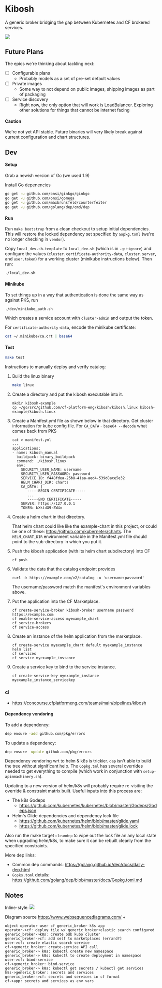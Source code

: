 # Kibosh

A generic broker bridging the gap between Kubernetes and CF brokered services.

![](docs/kibosh_logo.png)

## Future Plans
The epics we're thinking about tackling next:
- [ ] Configurable plans
    * Probably models as a set of pre-set default values
- [ ] Private images
    * Some way to not depend on public images, shipping images as part of packaging
- [ ] Service discovery
    * Right now, the only option that will work is LoadBalancer. Exploring other solutions for things that cannot be internet facing

#### Caution
We're not yet API stable. Future binaries will very likely break against current configuration and chart structures.

## Dev
#### Setup
Grab a newish version of Go (we used 1.9) 

Install Go depenencies
```bash
go get -u github.com/onsi/ginkgo/ginkgo
go get -u github.com/onsi/gomega
go get -u github.com/maxbrunsfeld/counterfeiter
go get -u github.com/golang/dep/cmd/dep
```

#### Run
Run `make bootstrap` from a clean checkout to setup initial dependencies. This will restore
the locked dependency set specified by `Gopkg.toml` (we're no longer checking in `vendor`).

Copy `local_dev.sh.template` to `local_dev.sh` (which is in `.gitignore`) and 
configure the values (`cluster.certificate-authority-data`, `cluster.server`, and `user.token`)
for a working cluster (minikube instructions below). Then run:

```bash
./local_dev.sh
```

#### Minikube
To set things up in a way that authentication is done the same way as against PKS, run 
```bash
./dev/minikube_auth.sh
```

Which creates a service account with `cluster-admin` and output the token.

For `certificate-authority-data`, encode the minikube certificate:
```bash
cat ~/.minikube/ca.crt | base64
```

#### Test
```bash
make test
```

Instructions to manually deploy and verify catalog:
1) Build the linux binary
    ```bash
    make linux
    ```
1) Create a directory and put the kibosh executable into it. 
    ```
    mkdir kibosh-example
    cp ~/go/src/github.com/cf-platform-eng/kibosh/kibosh.linux kibosh-example/kibosh.linux
    ```
1) Create a Manifest.yml file as shown below in that directory.
   Get cluster information for kube config file. For `CA_DATA` - `base64 --decode` what comes back from PKS 
    ```
    cat > manifest.yml
    ---
    applications:
    - name: kibosh_manual
      buildpack: binary_buildpack
      command: ./kibosh.linux
      env:
        SECURITY_USER_NAME: username
        SECURITY_USER_PASSWORD: password
        SERVICE_ID: f448fdea-25b8-41aa-aed4-539d8ace5e32
        HELM_CHART_DIR: charts
        CA_DATA: |
           -----BEGIN CERTIFICATE-----
           ...
           -----END CERTIFICATE-----
        SERVER: https://127.0.0.1
        TOKEN: bXktdG9rZW4=
    ```
1) Create a helm chart in that directory.

   That helm chart could like like the example-chart in this project, 
   or could be one of these: https://github.com/kubernetes/charts.  The `HELM_CHART_DIR`
   environment variable in the Manifest.yml file should point to the sub-directory 
   in which you put it. 
   
1) Push the kibosh application (with its helm chart subdirectory) into CF
   ```
   cf push
   ```
1) Validate the data that the catalog endpoint provides
    ```
    curl -k https://example.com/v2/catalog -u 'username:password'
    ```
    The username/password match the manifest's environment variables above.

1) Put the application into the CF Marketplace. 
    ```
    cf create-service-broker kibosh-broker username password https://example.com
    cf enable-service-access myexample_chart
    cf service-brokers
    cf service-access
    ```

1) Create an instance of the helm application from the marketplace. 
    ```
    cf create-service myexample_chart default myexample_instance
    helm list
    cf services
    cf service myexample_instance
    ```
1) Create a service key to bind to the service instance. 
    ```
    cf create-service-key myexample_instance myexample_instance_servicekey
    ```

### ci
* https://concourse.cfplatformeng.com/teams/main/pipelines/kibosh

#### Dependency vendoring

To add a dependency:
```bash
dep ensure -add github.com/pkg/errors
```

To update a dependency:
```bash
dep ensure -update github.com/pkg/errors
```

Dependency vendoring wrt to helm & k8s is trickier. `dep` isn't able to build the
tree without significant help. The `Gopkg.tml` has several overrides needed to get everything
to compile (which work in conjunction with `setup-apimmachinery.sh`).

Updating to a new version of helm/k8s will probably require re-visiting the override & constraint
matrix built. Useful inputs into this process are:
* The k8s Godeps
    - https://github.com/kubernetes/kubernetes/blob/master/Godeps/Godeps.json
* Helm's Glide dependencies and dependency lock file
    - https://github.com/kubernetes/helm/blob/master/glide.yaml
    - https://github.com/kubernetes/helm/blob/master/glide.lock

Also run the make target `cleandep` to wipe out the lock file an any local state when upgrading
helm/k8s, to make sure it can be rebuilt cleanly from the specified constraints.

More dep links:
* Common dep commands: https://golang.github.io/dep/docs/daily-dep.html
* `Gopks.toml` details: https://github.com/golang/dep/blob/master/docs/Gopkg.toml.md

## Notes

Inline-style: 
![](docs/SeqDiagram.png)

Diagram source https://www.websequencediagrams.com/ + 
```text
object operator user cf generic_broker k8s app
operator->cf: deploy tile w/ generic_broker+elastic search configured
generic_broker->k8s: create odb kubo cluster
generic_broker->cf: add self to marketplaces (errand?)
user->cf: create elastic search service
cf->generic_broker: create-service API call
generic_broker-> k8s: kubectl create new namespace
generic_broker-> k8s: kubectl to create deployment in namespace
user->cf: bind-service
cf->generic_broker: bind-service
generic_broker-> k8s: kubectl get secrets / kubectl get services
k8s->generic_broker: secrets and services
generic_broker->cf: secrets and services in cf format
cf->app: secrets and services as env vars
```
